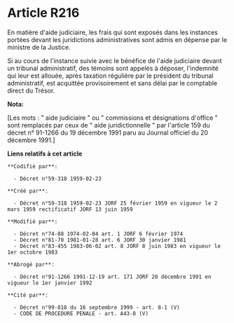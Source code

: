 # Article R216

En matière d'aide judiciaire, les frais qui sont exposés dans les instances portées devant les juridictions administratives
sont admis en dépense par le ministre de la Justice.

Si au cours de l'instance suivie avec le bénéfice de l'aide judiciaire devant un tribunal administratif, des témoins sont
appelés à déposer, l'indemnité qui leur est allouée, après taxation régulière par le président du tribunal administratif, est
acquittée provisoirement et sans délai par le comptable direct du Trésor.

**Nota:**

[Les mots : " aide judiciaire " ou " commissions et désignations d'office " sont remplacés par ceux de " aide
juridictionnelle " par l'article 159 du décret n° 91-1266 du 19 décembre 1991 paru au Journal officiel du 20 décembre 1991.]

**Liens relatifs à cet article**

	**Codifié par**:

	  - Décret n°59-318 1959-02-23

	**Créé par**:

	  - Décret n°59-318 1959-02-23 JORF 25 février 1959 en vigueur le 2 mars 1959 rectificatif JORF 13 juin 1959

	**Modifié par**:

	  - Décret n°74-88 1974-02-04 art. 1 JORF 6 février 1974
	  - Décret n°81-70 1981-01-28 art. 6 JORF 30 janvier 1981
	  - Décret n°83-455 1983-06-02 art. 8 JORF 8 juin 1983 en vigueur le 1er octobre 1983

	**Abrogé par**:

	  - Décret n°91-1266 1991-12-19 art. 171 JORF 20 décembre 1991 en vigueur le 1er janvier 1992

	**Cité par**:

	  - Décret n°99-818 du 16 septembre 1999 - art. 8-1 (V)
	  - CODE DE PROCEDURE PENALE - art. A43-8 (V)
